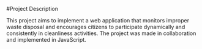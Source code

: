 #Project Description

This project aims to implement a web application that monitors improper waste disposal and encourages citizens to participate dynamically and consistently in cleanliness activities. The project was made in collaboration and implemented in JavaScript.
